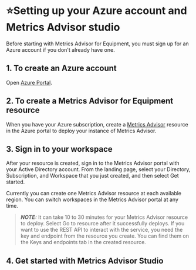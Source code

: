 # ⭐Setting up your Azure account and  Metrics Advisor studio

Before starting with Metrics Advisor for Equipment, you must sign up for an Azure account if you don't already have one.

## 1. To create an Azure account

Open [Azure Portal](https://azure.microsoft.com/free/cognitive-services).

## 2. To create a Metrics Advisor for Equipment resource

When you have your Azure subscription, create a [Metrics Advisor](https://go.microsoft.com/fwlink/?linkid=2142156) resource in the Azure portal to deploy your instance of Metrics Advisor.

## 3. Sign in to your workspace

After your resource is created, sign in to the Metrics Advisor portal with your Active Directory account. From the landing page, select your Directory, Subscription, and Workspace that you just created, and then select Get started.

Currently you can create one Metrics Advisor resource at each available region. You can switch workspaces in the Metrics Advisor portal at any time.

> **_NOTE:_**  It can take 10 to 30 minutes for your Metrics Advisor resource to deploy. Select Go to resource after it successfully deploys.
If you want to use the REST API to interact with the service, you need the key and endpoint from the resource you create. You can find them on the Keys and endpoints tab in the created resource.

## 4. Get started with Metrics Advisor Studio
